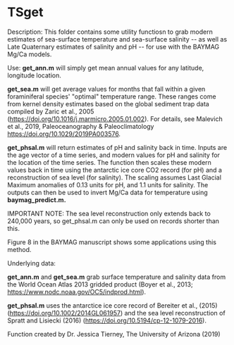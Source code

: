 # TSget

Description:
This folder contains some utility functiosn to grab modern estimates of sea-surface temperature and sea-surface salinity -- as well as Late Quaternary estimates of salinity and pH -- for use with the BAYMAG Mg/Ca models.

Use: 
**get_ann.m** will simply get mean annual values for any latitude, longitude location.

**get_sea.m** will get average values for months that fall within a given foraminiferal species' "optimal" temperature range. These ranges come from kernel density estimates based on the global sediment trap data compiled by Zaric et al., 2005 (https://doi.org/10.1016/j.marmicro.2005.01.002). For details, see Malevich et al., 2019, Paleoceanography & Paleoclimatology https://doi.org/10.1029/2019PA003576.

**get_phsal.m** will return estimates of pH and salinity back in time. Inputs are the age vector of a time series, and modern values for pH and salinity for the location of the time series. The function then scales these modern values back in time using the antarctic ice core CO2 record (for pH) and a reconstruction of sea level (for salinity). The scaling assumes Last Glacial Maximum anomalies of 0.13 units for pH, and 1.1 units for salinity. The outputs can then be used to invert Mg/Ca data for temperature using **baymag_predict.m.**

IMPORTANT NOTE: The sea level reconstruction only extends back to 240,000 years, so get_phsal.m can only be used on records shorter than this.

Figure 8 in the BAYMAG manuscript shows some applications using this method.

Underlying data: 

**get_ann.m** and **get_sea.m** grab surface temperature and salinity data from the World Ocean Atlas 2013 gridded product (Boyer et al., 2013; https://www.nodc.noaa.gov/OC5/indprod.html).

**get_phsal.m** uses the antarctice ice core record of Bereiter et al., (2015) (https://doi.org/10.1002/2014GL061957) and the sea level reconstruction of Spratt and Lisiecki (2016) (https://doi.org/10.5194/cp-12-1079-2016).

Function created by Dr. Jessica Tierney, The University of Arizona (2019)



